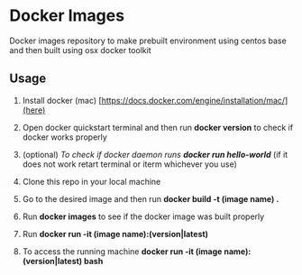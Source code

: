 # Docker Images

Docker images repository to make prebuilt environment using centos base and then built using osx docker toolkit

## Usage

1. Install docker (mac) [https://docs.docker.com/engine/installation/mac/](here)

2. Open docker quickstart terminal and then run **docker version** to check if docker works properly

3. (optional) _To check if docker daemon runs **docker run hello-world**_ (if it does not work retart terminal or iterm whichever you use)

4. Clone this repo in your local machine

5. Go to the desired image and then run **docker build -t (image name) .**

6. Run **docker images** to see if the docker image was built properly

7. Run **docker run -it (image name):(version|latest)**

8. To access the running machine **docker run -it (image name):(version|latest) bash**  
